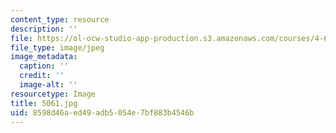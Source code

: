 ```yaml
---
content_type: resource
description: ''
file: https://ol-ocw-studio-app-production.s3.amazonaws.com/courses/4-614-religious-architecture-and-islamic-cultures-fall-2002/8598d46aed49adb5054e7bf883b4546b_5061.jpg
file_type: image/jpeg
image_metadata:
  caption: ''
  credit: ''
  image-alt: ''
resourcetype: Image
title: 5061.jpg
uid: 8598d46a-ed49-adb5-054e-7bf883b4546b
---
```

